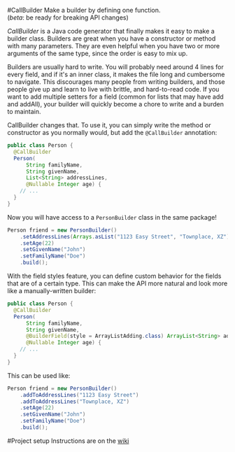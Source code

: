 #CallBuilder
Make a builder by defining one function.  
(_beta_: be ready for breaking API changes)

*CallBuilder* is a Java code generator that finally makes it easy to make a
builder class. Builders are great when you have a constructor or method with
many parameters. They are even helpful when you have two or more arguments of
the same type, since the order is easy to mix up.

Builders are usually hard to write. You will probably need around 4 lines for
every field, and if it's an inner class, it makes the file long and cumbersome
to navigate. This discourages many people from writing builders, and those
people give up and learn to live with brittle, and hard-to-read code. If you
want to add multiple setters for a field (common for lists that may have add and
addAll), your builder will quickly become a chore to write and a burden to
maintain.

CallBuilder changes that. To use it, you can simply write the method or
constructor as you normally would, but add the `@CallBuilder` annotation:

```java
public class Person {
  @CallBuilder
  Person(
      String familyName,
      String givenName,
      List<String> addressLines,
      @Nullable Integer age) {
    // ...
  }
}
```

Now you will have access to a `PersonBuilder` class in the same package!

```java
Person friend = new PersonBuilder()
    .setAddressLines(Arrays.asList("1123 Easy Street", "Townplace, XZ"))
    .setAge(22)
    .setGivenName("John")
    .setFamilyName("Doe")
    .build();
```

With the field styles feature, you can define custom behavior for the fields
that are of a certain type. This can make the API more natural and look more
like a manually-written builder:

```java
public class Person {
  @CallBuilder
  Person(
      String familyName,
      String givenName,
      @BuilderField(style = ArrayListAdding.class) ArrayList<String> addressLines,
      @Nullable Integer age) {
    // ...
  }
}
```

This can be used like:

```java
Person friend = new PersonBuilder()
    .addToAddressLines("1123 Easy Street")
    .addToAddressLines("Townplace, XZ")
    .setAge(22)
    .setGivenName("John")
    .setFamilyName("Doe")
    .build();
```

#Project setup
Instructions are on the [wiki](https://github.com/google/CallBuilder/wiki/Project-setup-(users))
